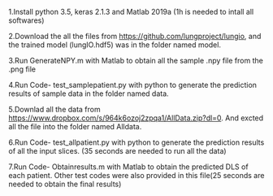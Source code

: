 1.Install python 3.5, keras 2.1.3 and Matlab 2019a (1h is needed to intall all softwares)

2.Download the all the files from  https://github.com/lungproject/lungio, and the trained model (lungIO.hdf5) was in the folder named model.

3.Run GenerateNPY.m with Matlab to obtain all the sample .npy file from the .png file

4.Run Code- test_samplepatient.py with python to generate the prediction results of sample data in the folder named data.

5.Downlad all the data from https://www.dropbox.com/s/964k6ozoj2zpqa1/AllData.zip?dl=0. And excted all the file into the folder named Alldata.

6.Run Code- test_allpatient.py with python to generate the prediction results of all the input slices. (35 seconds are needed to run all the data)

7.Run Code- Obtainresults.m with Matlab to obtain the predicted DLS of each patient. Other test codes were also provided in this file(25 seconds are needed to obtain the final results)
